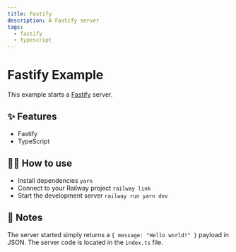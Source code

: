 ```yaml
---
title: Fastify
description: A Fastify server
tags:
  - fastify
  - typescript
---
```


# Fastify Example

This example starts a [Fastify](https://www.fastify.io/) server.

## ✨ Features

- Fastify
- TypeScript

## 💁‍♀️ How to use

- Install dependencies `yarn`
- Connect to your Railway project `railway link`
- Start the development server `railway run yarn dev`

## 📝 Notes

The server started simply returns a `{ message: "Hello world!" }` payload in JSON. The server code is located in the `index.ts` file.
